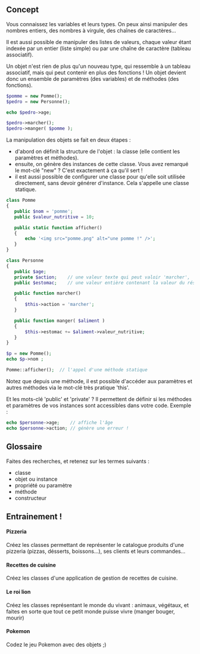 

## Concept

Vous connaissez les variables et leurs types. On peux ainsi manipuler des nombres entiers, des nombres à virgule, des chaînes de caractères...

Il est aussi possible de manipuler des listes de valeurs, chaque valeur étant indexée par un entier (liste simple) ou par une chaîne de caractère (tableau associatif).

Un objet n'est rien de plus qu'un nouveau type, qui ressemble à un tableau associatif, mais qui peut contenir en plus des fonctions ! Un objet devient donc un ensemble de paramètres (des variables) et de méthodes (des fonctions).

```php
$pomme = new Pomme();
$pedro = new Personne();

echo $pedro->age;

$pedro->marcher();
$pedro->manger( $pomme );

```

La manipulation des objets se fait en deux étapes :
 - d'abord on définit la structure de l'objet : la classe (elle contient les paramètres et méthodes).
 - ensuite, on génère des instances de cette classe. Vous avez remarqué le mot-clé "new" ? C'est exactement à ça qu'il sert !
 - il est aussi possible de configurer une classe pour qu'elle soit utilisée directement, sans devoir générer d'instance. Cela s'appelle une classe statique.


 ```php
class Pomme
{
	public $nom = 'pomme';
	public $valeur_nutritive = 10;

	public static function afficher()
	{
		echo '<img src="pomme.png" alt="une pomme !" />';
	}
}

class Personne
{
	public $age;
	private $action;	// une valeur texte qui peut valoir 'marcher', 'dormir', 'assis'...
	public $estomac;	// une valeur entière contenant la valeur du réservoir estomac ;)

	public function marcher()
	{
		$this->action = 'marcher';
	}

	public function manger( $aliment )
	{
		$this->estomac += $aliment->valeur_nutritive;
	}
}

$p = new Pomme();
echo $p->nom ;

Pomme::afficher();	// l'appel d'une méthode statique
```

Notez que depuis une méthode, il est possible d'accéder aux paramètres et autres méthodes via le mot-clé très pratique 'this'.

Et les mots-clé 'public' et 'private' ? Il permettent de définir si les méthodes et paramètres de vos instances sont accessibles dans votre code. Exemple :

```php
echo $personne->age;	// affiche l'âge
echo $personne->action; // génère une erreur !
```

		
## Glossaire

Faites des recherches, et retenez sur les termes suivants :
- classe
- objet ou instance
- propriété ou paramètre
- méthode
- constructeur



## Entrainement !

#### Pizzeria

Créez les classes permettant de représenter le catalogue produits d'une pizzeria (pizzas, désserts, boissons...), ses clients et leurs commandes...

#### Recettes de cuisine

Créez les classes d'une application de gestion de recettes de cuisine.

#### Le roi lion

Créez les classes représentant le monde du vivant : animaux, végétaux, et faites en sorte que tout ce petit monde puisse vivre (manger bouger, mourir)

#### Pokemon

Codez le jeu Pokemon avec des objets ;)
